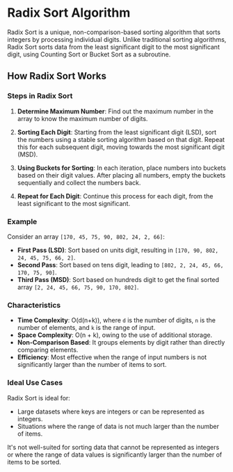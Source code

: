 # Radix Sort Algorithm

Radix Sort is a unique, non-comparison-based sorting algorithm that sorts integers by processing individual digits. Unlike traditional sorting algorithms, Radix Sort sorts data from the least significant digit to the most significant digit, using Counting Sort or Bucket Sort as a subroutine.

## How Radix Sort Works

### Steps in Radix Sort

1. **Determine Maximum Number**: Find out the maximum number in the array to know the maximum number of digits.

2. **Sorting Each Digit**: Starting from the least significant digit (LSD), sort the numbers using a stable sorting algorithm based on that digit. Repeat this for each subsequent digit, moving towards the most significant digit (MSD).

3. **Using Buckets for Sorting**: In each iteration, place numbers into buckets based on their digit values. After placing all numbers, empty the buckets sequentially and collect the numbers back.

4. **Repeat for Each Digit**: Continue this process for each digit, from the least significant to the most significant.

### Example

Consider an array `[170, 45, 75, 90, 802, 24, 2, 66]`:

- **First Pass (LSD)**: Sort based on units digit, resulting in `[170, 90, 802, 24, 45, 75, 66, 2]`.
- **Second Pass**: Sort based on tens digit, leading to `[802, 2, 24, 45, 66, 170, 75, 90]`.
- **Third Pass (MSD)**: Sort based on hundreds digit to get the final sorted array `[2, 24, 45, 66, 75, 90, 170, 802]`.

### Characteristics

- **Time Complexity**: O(d(n+k)), where `d` is the number of digits, `n` is the number of elements, and `k` is the range of input.
- **Space Complexity**: O(n + k), owing to the use of additional storage.
- **Non-Comparison Based**: It groups elements by digit rather than directly comparing elements.
- **Efficiency**: Most effective when the range of input numbers is not significantly larger than the number of items to sort.

### Ideal Use Cases

Radix Sort is ideal for:
- Large datasets where keys are integers or can be represented as integers.
- Situations where the range of data is not much larger than the number of items.

It's not well-suited for sorting data that cannot be represented as integers or where the range of data values is significantly larger than the number of items to be sorted.

